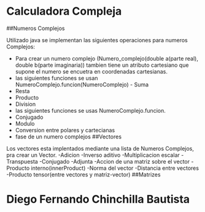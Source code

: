 # Calculadora Compleja

##Numeros Complejos

Utilizado java se implementan las siguientes operaciones para numeros Complejos: 
   - Para crear un numero complejo (Numero_complejo(double a(parte real), double b(parte imaginaria)) tambien tiene un atributo cartesiano que supone el numero se encuetra en coordenadas cartesianas.
   - las siguientes funciones se usan NumeroComplejo.funcion(NumeroComplejo)
	- Suma
   - Resta
   - Producto
   - Division
   - las siguientes funciones se usas NumeroComplejo.funcion.
   - Conjugado
   - Modulo
   - Conversion entre polares y cartecianas
   - fase de un numero complejos
##Vectores

Los vectores esta implentados mediante una lista de Numeros Complejos, pra crear un Vector.
	-Adicion
	-Inverso aditivo
	-Multiplicacion escalar
	-Transpuesta
	-Conjugado
	-Adjunta
	-Accion de una matriz sobre el vector
	-Producto interno(innerProduct)
	-Norma del vector
	-Distancia entre vectores
	-Producto tensor(entre vectores y matriz-vector)
##Matrizes

   
   # Diego Fernando Chinchilla Bautista 
